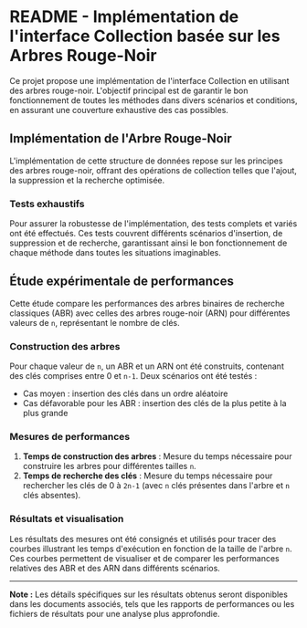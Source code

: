 # README - Implémentation de l'interface Collection basée sur les Arbres Rouge-Noir

Ce projet propose une implémentation de l'interface Collection en utilisant des arbres rouge-noir. L'objectif principal est de garantir le bon fonctionnement de toutes les méthodes dans divers scénarios et conditions, en assurant une couverture exhaustive des cas possibles.

## Implémentation de l'Arbre Rouge-Noir

L'implémentation de cette structure de données repose sur les principes des arbres rouge-noir, offrant des opérations de collection telles que l'ajout, la suppression et la recherche optimisée.

### Tests exhaustifs

Pour assurer la robustesse de l'implémentation, des tests complets et variés ont été effectués. Ces tests couvrent différents scénarios d'insertion, de suppression et de recherche, garantissant ainsi le bon fonctionnement de chaque méthode dans toutes les situations imaginables.

## Étude expérimentale de performances

Cette étude compare les performances des arbres binaires de recherche classiques (ABR) avec celles des arbres rouge-noir (ARN) pour différentes valeurs de `n`, représentant le nombre de clés.

### Construction des arbres

Pour chaque valeur de `n`, un ABR et un ARN ont été construits, contenant des clés comprises entre 0 et `n-1`. Deux scénarios ont été testés : 
- Cas moyen : insertion des clés dans un ordre aléatoire
- Cas défavorable pour les ABR : insertion des clés de la plus petite à la plus grande

### Mesures de performances

1. **Temps de construction des arbres** : Mesure du temps nécessaire pour construire les arbres pour différentes tailles `n`.
2. **Temps de recherche des clés** : Mesure du temps nécessaire pour rechercher les clés de 0 à `2n-1` (avec `n` clés présentes dans l'arbre et `n` clés absentes).

### Résultats et visualisation

Les résultats des mesures ont été consignés et utilisés pour tracer des courbes illustrant les temps d'exécution en fonction de la taille de l'arbre `n`. Ces courbes permettent de visualiser et de comparer les performances relatives des ABR et des ARN dans différents scénarios.


---

**Note :** Les détails spécifiques sur les résultats obtenus seront disponibles dans les documents associés, tels que les rapports de performances ou les fichiers de résultats pour une analyse plus approfondie.
